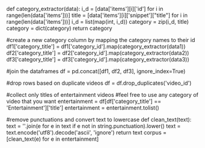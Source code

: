 def category_extractor(data):
    i_d = [data['items'][i]['id'] for i in range(len(data['items']))]
    title = [data['items'][i]['snippet']["title"] for i in range(len(data['items']))]
    i_d = list(map(int, i_d))
    category = zip(i_d, title)
    category = dict(category)
    return category

#create a new category column by mapping the category names to their id
df1['category_title'] = df1['category_id'].map(category_extractor(data1))
df2['category_title'] = df2['category_id'].map(category_extractor(data2))
df3['category_title'] = df3['category_id'].map(category_extractor(data3))

#join the dataframes
df = pd.concat([df1, df2, df3], ignore_index=True)

#drop rows based on duplicate videos
df = df.drop_duplicates('video_id')

#collect only titles of entertainment videos
#feel free to use any category of video that you want
entertainment = df[df['category_title'] == 'Entertainment']['title']
entertainment = entertainment.tolist()



#remove punctuations and convert text to lowercase
def clean_text(text):
    text = ''.join(e for e in text if e not in string.punctuation).lower()
    text = text.encode('utf8').decode('ascii', 'ignore')
    return text
corpus = [clean_text(e) for e in entertainment]
